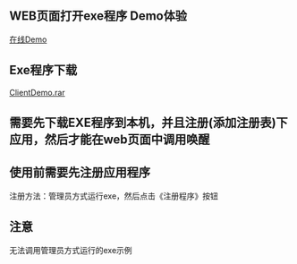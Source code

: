
## WEB页面打开exe程序 Demo体验
<a href="https://garsonzhang.github.io/WebStarWinform/Demo.html" target="_blank">在线Demo</a>

## Exe程序下载
<a href="https://github.com/GarsonZhang/WebStarWinform/releases/download/V1.0.0/ClientDemo.rar" target="_blank">ClientDemo.rar</a>

## 需要先下载EXE程序到本机，并且注册(添加注册表)下应用，然后才能在web页面中调用唤醒

## 使用前需要先注册应用程序
注册方法：管理员方式运行exe，然后点击《注册程序》按钮
## 注意
无法调用管理员方式运行的exe示例

